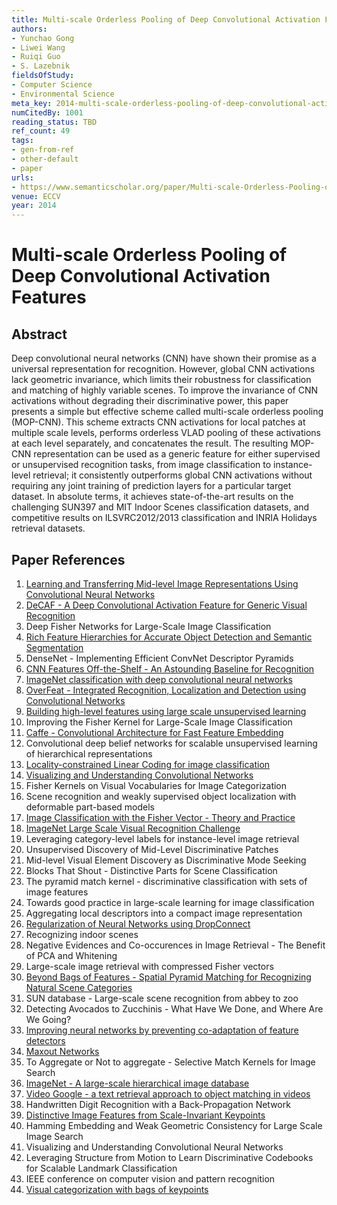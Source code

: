 ```yaml
---
title: Multi-scale Orderless Pooling of Deep Convolutional Activation Features
authors:
- Yunchao Gong
- Liwei Wang
- Ruiqi Guo
- S. Lazebnik
fieldsOfStudy:
- Computer Science
- Environmental Science
meta_key: 2014-multi-scale-orderless-pooling-of-deep-convolutional-activation-features
numCitedBy: 1001
reading_status: TBD
ref_count: 49
tags:
- gen-from-ref
- other-default
- paper
urls:
- https://www.semanticscholar.org/paper/Multi-scale-Orderless-Pooling-of-Deep-Convolutional-Gong-Wang/a99add9d76d849a8d47b93532703e4ca0f683b92?sort=total-citations
venue: ECCV
year: 2014
---
```


# Multi-scale Orderless Pooling of Deep Convolutional Activation Features

## Abstract

Deep convolutional neural networks (CNN) have shown their promise as a universal representation for recognition. However, global CNN activations lack geometric invariance, which limits their robustness for classification and matching of highly variable scenes. To improve the invariance of CNN activations without degrading their discriminative power, this paper presents a simple but effective scheme called multi-scale orderless pooling (MOP-CNN). This scheme extracts CNN activations for local patches at multiple scale levels, performs orderless VLAD pooling of these activations at each level separately, and concatenates the result. The resulting MOP-CNN representation can be used as a generic feature for either supervised or unsupervised recognition tasks, from image classification to instance-level retrieval; it consistently outperforms global CNN activations without requiring any joint training of prediction layers for a particular target dataset. In absolute terms, it achieves state-of-the-art results on the challenging SUN397 and MIT Indoor Scenes classification datasets, and competitive results on ILSVRC2012/2013 classification and INRIA Holidays retrieval datasets.

## Paper References

1. [Learning and Transferring Mid-level Image Representations Using Convolutional Neural Networks](2014-learning-and-transferring-mid-level-image-representations-using-convolutional-neural-networks)
2. [DeCAF - A Deep Convolutional Activation Feature for Generic Visual Recognition](2014-decaf-a-deep-convolutional-activation-feature-for-generic-visual-recognition)
3. Deep Fisher Networks for Large-Scale Image Classification
4. [Rich Feature Hierarchies for Accurate Object Detection and Semantic Segmentation](2014-rich-feature-hierarchies-for-accurate-object-detection-and-semantic-segmentation)
5. DenseNet - Implementing Efficient ConvNet Descriptor Pyramids
6. [CNN Features Off-the-Shelf - An Astounding Baseline for Recognition](2014-cnn-features-off-the-shelf-an-astounding-baseline-for-recognition)
7. [ImageNet classification with deep convolutional neural networks](2012-alexnet.md)
8. [OverFeat - Integrated Recognition, Localization and Detection using Convolutional Networks](2014-overfeat-integrated-recognition-localization-and-detection-using-convolutional-networks)
9. [Building high-level features using large scale unsupervised learning](2013-building-high-level-features-using-large-scale-unsupervised-learning)
10. Improving the Fisher Kernel for Large-Scale Image Classification
11. [Caffe - Convolutional Architecture for Fast Feature Embedding](2014-caffe-convolutional-architecture-for-fast-feature-embedding)
12. Convolutional deep belief networks for scalable unsupervised learning of hierarchical representations
13. [Locality-constrained Linear Coding for image classification](2010-locality-constrained-linear-coding-for-image-classification)
14. [Visualizing and Understanding Convolutional Networks](2014-visualizing-and-understanding-convolutional-networks)
15. Fisher Kernels on Visual Vocabularies for Image Categorization
16. Scene recognition and weakly supervised object localization with deformable part-based models
17. [Image Classification with the Fisher Vector - Theory and Practice](2013-image-classification-with-the-fisher-vector-theory-and-practice)
18. [ImageNet Large Scale Visual Recognition Challenge](2015-imagenet-large-scale-visual-recognition-challenge)
19. Leveraging category-level labels for instance-level image retrieval
20. Unsupervised Discovery of Mid-Level Discriminative Patches
21. Mid-level Visual Element Discovery as Discriminative Mode Seeking
22. Blocks That Shout - Distinctive Parts for Scene Classification
23. The pyramid match kernel - discriminative classification with sets of image features
24. Towards good practice in large-scale learning for image classification
25. Aggregating local descriptors into a compact image representation
26. [Regularization of Neural Networks using DropConnect](2013-regularization-of-neural-networks-using-dropconnect)
27. Recognizing indoor scenes
28. Negative Evidences and Co-occurences in Image Retrieval - The Benefit of PCA and Whitening
29. Large-scale image retrieval with compressed Fisher vectors
30. [Beyond Bags of Features - Spatial Pyramid Matching for Recognizing Natural Scene Categories](2006-beyond-bags-of-features-spatial-pyramid-matching-for-recognizing-natural-scene-categories)
31. SUN database - Large-scale scene recognition from abbey to zoo
32. Detecting Avocados to Zucchinis - What Have We Done, and Where Are We Going?
33. [Improving neural networks by preventing co-adaptation of feature detectors](2012-improving-neural-networks-by-preventing-co-adaptation-of-feature-detectors)
34. [Maxout Networks](2013-maxout-networks)
35. To Aggregate or Not to aggregate - Selective Match Kernels for Image Search
36. [ImageNet - A large-scale hierarchical image database](2009-imagenet-a-large-scale-hierarchical-image-database)
37. [Video Google - a text retrieval approach to object matching in videos](2003-video-google-a-text-retrieval-approach-to-object-matching-in-videos)
38. Handwritten Digit Recognition with a Back-Propagation Network
39. [Distinctive Image Features from Scale-Invariant Keypoints](2004-distinctive-image-features-from-scale-invariant-keypoints)
40. Hamming Embedding and Weak Geometric Consistency for Large Scale Image Search
41. Visualizing and Understanding Convolutional Neural Networks
42. Leveraging Structure from Motion to Learn Discriminative Codebooks for Scalable Landmark Classification
43. IEEE conference on computer vision and pattern recognition
44. [Visual categorization with bags of keypoints](2004-visual-categorization-with-bags-of-keypoints)
